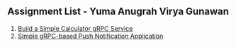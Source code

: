 ## **Assignment List - Yuma Anugrah Virya Gunawan**
1. [Build a Simple Calculator gRPC Service](https://github.com/u1-btj/grpc-simple-calculator/tree/main/grpc_calculator)
2. [Simple gRPC-based Push Notification Application](https://github.com/u1-btj/grpc-simple-calculator/tree/main/push_notifications)